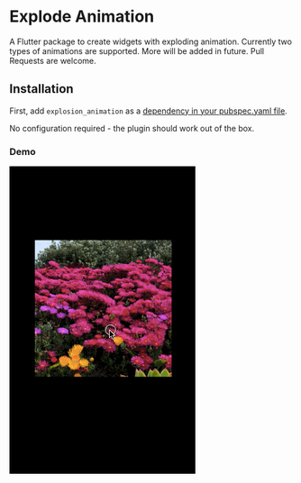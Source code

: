 # Explode Animation

A Flutter package to create widgets with exploding animation.
Currently two types of animations are supported. More will be added in future.
Pull Requests are welcome.

## Installation

First, add `explosion_animation` as a [dependency in your pubspec.yaml file](https://flutter.io/platform-plugins/).

No configuration required - the plugin should work out of the box.

### Demo

![Animation Type Spread](explode_anim.gif)
